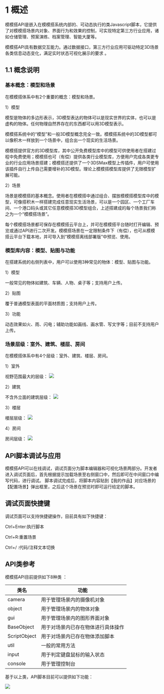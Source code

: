 # 1 概述

模模搭API是嵌入在模模搭系统内部的、可动态执行的类Javascript脚本，它提供了对模模搭场景内对象、界面行为和效果的控制，可实现特定第三方行业应用，诸如仓储管理、预案演练、档案管理、智能大厦等。

模模搭API具有数据交互能力。通过数据接口，第三方行业应用可驱动特定3D场景各类信息动态变化，满足实时状态可视化展示的要求 。

## 1.1 概念说明

### 基本概念：模型和场景

在模模搭体系中有2个重要的概念：模型和场景。

1）模型

模型是物体的多边形表示，3D模型表达的物体可以是现实世界的实体，也可以是虚构的物体。任何物理自然界存在的东西都可以用3D模型表示。

模模搭系统中的“模型”和一般3D模型概念完全一致。模模搭系统中的3D模型都可以像积木一样放到一个场景中，组合出一个现实的生活场景。

模模搭提供官方的3D模型库，其中公开免费模型库中的模型可供使用者在搭建过程中免费使用；模模搭也可（有偿）提供各类行业模型库，方便用户完成各类更专业的行业应用场景搭建；模模搭还提供了一个3DSMax模型上传插件，用户可使用该插件自行上传自己需要增补的3D模型。理论上模模搭模型库提供了无限模型扩展可能。

2）场景

场景是模模搭的基本概念。使用者在模模搭中通过组合、摆放模模搭模型库中的模型，可像搭积木一样搭建完成任意现实生活场景，可以是一个园区、一个工厂车间、一个港口码头或其它任意模模搭3D模型组合，上述搭建成的每个场景我们称之为一个“模模搭场景”。

每个模模搭场景都可保存在模模搭云平台上，并可在模模搭平台随时打开编辑、预览或通过API进行二次开发。模模搭场景在一定限制条件下（有偿），也可从模模搭云平台下载本地，并可导入到“模模搭离线部署版”中预览、使用。

### 模型库内容：模型、贴图与功能

在搭建系统的右侧列表中，用户可以使用3种常见的物体：模型、贴图与功能。

1）模型

一般常见的物体如建筑、车辆、人物、桌子等；支持用户上传。

2）贴图

覆于普通模型表面的平面材质图；支持用户上传。

3）功能

动态效果如火、雨、闪电；辅助功能如画线、画水管、写文字等；目前不支持用户上传。

### 场景层级：室外、建筑、楼层、房间

在模模搭体系中有4个层级：室外、建筑、楼层、房间。

1）室外

视野范围最大的层级：
![](/image/imagea.png)

2）建筑

不含外立面的建筑层级：
![](/image/imageb.png)

3）楼层

楼层层级：
![](/image/imagec.png)

4）房间

房间层级：
![](/image/imaged.png)


## API脚本调试与应用

模模搭API可以在线调试，调试页面分为脚本编辑器和可视化场景两部分。开发者进入调试页面后，首先根据提示加载场景至右侧窗口中，然后即可在中间窗口中编写代码，进行调试。
脚本调试完成后，将脚本内容贴到【我的作品】对应场景的【配置场景】弹出框里，之后这个场景在预览时即可运行给定的脚本。

## 调试页面快捷键

调试页面可以支持快捷键操作，目前具有如下快捷键：

Ctrl+Enter:执行脚本

Ctrl+R:重置场景

Ctrl+/ :代码/注释文本切换

## API类参考

模模搭API目前提供如下8种类 ：

|类名|功能|
|--|--|
|camera|用于管理场景内的摄像机对象
|object|用于管理场景内的物体对象
|gui|用于管理场景内的图形界面对象
|BaseObject|用于对场景内已存在物体进行具体操作
|ScriptObject|用于对场景内已存在物体添加脚本
|util|一般的常用方法
|input|用于判定键盘鼠标的输入状态
|console|用于管理控制台


基于以上类，API脚本目前可以提供如下功能：

![](/image/image001.png)

 